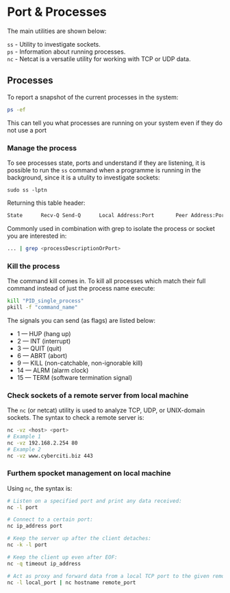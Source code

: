 # Port & Processes

The main utilities are shown below:

```ss``` - Utility to investigate sockets.  
```ps``` - Information about running processes.  
```nc``` - Netcat is a versatile utility for working with TCP or UDP data.

## Processes

To report a snapshot of the current processes in the system:

``` sh
ps -ef
```

This can tell you what processes are running on your system even if they
do not use a port

### Manage the process

To see processes state, ports and understand if they are listening, it is possible to
run the ```ss``` command when a programme is running in the background, since 
it is a utulity to investigate sockets:

```cosnole
sudo ss -lptn
```

Returning this table header:

```sh
State      Recv-Q Send-Q      Local Address:Port       Peer Address:Port
```

Commonly used in combination with grep to isolate the process or socket you are interested in:

```sh
... | grep <processDescriptionOrPort>
```

### Kill the process

The command kill comes in. To kill all processes which match their full
command instead of just the process name execute:

```sh
kill "PID_single_process" 
pkill -f "command_name"
```

The signals you can send (as flags) are listed below:

- 1 — HUP (hang up)
- 2 — INT (interrupt)
- 3 — QUIT (quit)
- 6 — ABRT (abort)
- 9 — KILL (non-catchable, non-ignorable kill)
- 14 — ALRM (alarm clock)
- 15 — TERM (software termination signal)

### Check sockets of a remote server from local machine

The ```nc``` (or netcat) utility is used to analyze TCP, UDP, or UNIX-domain sockets. The syntax to
check a remote server is:

```sh
nc -vz <host> <port>  
# Example 1
nc -vz 192.168.2.254 80  
# Example 2
nc -vz www.cyberciti.biz 443
```

### Furthem spocket management on local machine

Using ```nc```, the syntax is:

```sh
# Listen on a specified port and print any data received:
nc -l port

# Connect to a certain port:
nc ip_address port

# Keep the server up after the client detaches:
nc -k -l port

# Keep the client up even after EOF:
nc -q timeout ip_address

# Act as proxy and forward data from a local TCP port to the given remote host:
nc -l local_port | nc hostname remote_port
```

<!--  Script to show the footer   -->
<html>
<script
    src="https://code.jquery.com/jquery-3.3.1.js"
    integrity="sha256-2Kok7MbOyxpgUVvAk/HJ2jigOSYS2auK4Pfzbm7uH60="
    crossorigin="anonymous">
</script>
<script>
$(function(){
  $("#footer").load("../footers/footer.html");
});
</script>
<body>
<div id="footer"></div>
</body>
</html>
